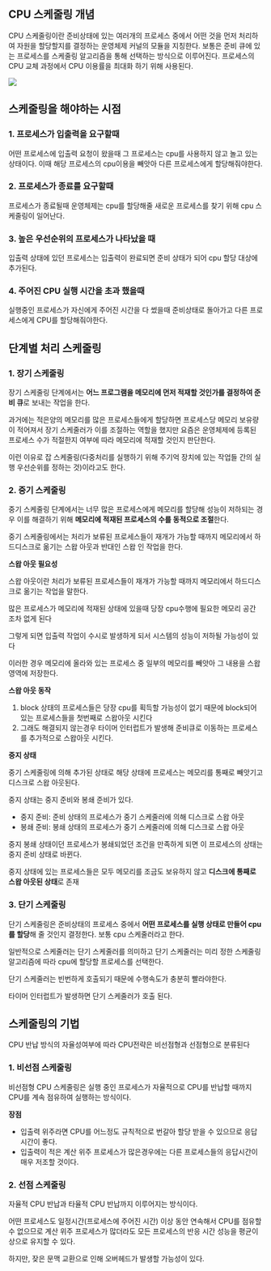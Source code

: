 ## CPU 스케줄링 개념

CPU 스케줄링이란 준비상태에 있는 여러개의 프로세스 중에서 어떤 것을 먼저 처리하여 자원을 할당할지를 결정하는 운영체제 커널의 모듈을 지칭한다. 보통은 준비 큐에 있는 프로세스를 스케줄링 알고리즘을 통해 선택하는 방식으로 이루어진다. 프로세스의 CPU 교체 과정에서 CPU 이용률을 최대화 하기 위해 사용된다.

![](https://images.velog.io/images/pinoa1228/post/a7038fef-dee2-4d39-917b-743332cd4df7/image.png)

## 스케줄링을 해야하는 시점

### 1. 프로세스가 입출력을 요구할때

어떤 프로세스에 입출력 요청이 왔을때 그 프로세스는 cpu를 사용하지 않고 놀고 있는 상태이다. 이때 해당 프로세스의 cpu이용을 빼앗아 다른 프로세스에게 할당해줘야한다.

### 2. 프로세스가 종료를 요구할때

프로세스가 종료될때 운영체제는 cpu를 할당해줄 새로운 프로세스를 찾기 위해 cpu 스케줄링이 일어난다.

### 3. 높은 우선순위의 프로세스가 나타났을 때

입출력 상태에 있던 프로세스는 입출력이 완료되면 준비 상태가 되어 cpu 할당 대상에 추가된다.

### 4. 주어진 CPU 실행 시간을 초과 했을때

실행중인 프로세스가 자신에게 주어진 시간을 다 썼을때 준비상태로 돌아가고 다른 프로세스에게 CPU를 할당해줘야한다.

## 단계별 처리 스케줄링

### 1. 장기 스케줄링

장기 스케줄링 단계에서는 **어느 프로그램을 메모리에 먼저 적재할 것인가를 결정하여 준비 큐**로 보내는 작업을 한다. 

 과거에는 적은양의 메모리를 많은 프로세스들에게 할당하면 프로세스당 메모리 보유량이 적어져서 장기 스케줄러가 이를 조절하는 역할을 했지만 요즘은 운영체제에 등록된 프로세스 수가 적절한지 여부에 따라 메모리에 적재할 것인지 판단한다.

이런 이유로 잡 스케줄링(다중처리를 실행하기 위해 주기억 장치에 있는 작업들 간의 실행 우선순위를 정하는 것)이라고도 한다.

### 2. 중기 스케줄링

중기 스케줄링 단계에서는 너무 많은 프로세스에게 메모리를 할당해 성능이 저하되는 경우 이를 해결하기 위해 **메모리에 적재된 프로세스의 수를 동적으로 조절**한다.

중기 스케줄링에서는 처리가 보류된 프로세스들이 재개가 가능할 때까지 메모리에서 하드디스크로 옮기는 스왑 아웃과 반대인 스왑 인 작업을 한다.

**스왑 아웃 필요성**

스왑 아웃이란 처리가 보류된 프로세스들이 재개가 가능할 때까지 메모리에서 하드디스크로 옮기는 작업을 말한다. 

많은 프로세스가 메모리에 적재된 상태에 있을때 당장 cpu수행에 필요한 메모리 공간 조차 없게 된다

 그렇게 되면 입출력 작업이 수시로 발생하게 되서 시스템의 성능이 저하될 가능성이 있다

이러한 경우 메모리에 올라와 있는 프로세스 중 일부의 메모리를 빼앗아 그 내용을 스왑영역에 저장한다.

**스왑 아웃 동작**

1.  block 상태의 프로세스들은 당장 cpu를 획득할 가능성이 없기 때문에 block되어 있는 프로세스들을 첫번째로 스왑아웃 시킨다
2. 그래도 해결되지 않는경우 타이머 인터럽트가 발생해 준비큐로 이동하는 프로세스를 추가적으로 스왑아웃 시킨다.

**중지 상태**

중기 스케줄링에 의해 추가된 상태로 해당 상태에 프로세스는 메모리를 통째로 빼앗기고 디스크로 스왑 아웃된다.

중지 상태는 중지 준비와 봉쇄 준비가 있다.

- 중지 준비: 준비 상태의 프로세스가 중기 스케줄러에 의해 디스크로 스왑 아웃
- 봉쇄 준비: 봉쇄 상태의 프로세스가 중기 스케줄러에 의해 디스크로 스왑 아웃

중지 봉쇄 상태이던 프로세스가 봉쇄되었던 조건을 만족하게 되면 이 프로세스의 상태는 중지 준비 상태로 바뀐다.

중지 상태에 있는 프로세스들은 모두 메모리를 조금도 보유하지 않고 **디스크에 통째로 스왑 아웃된 상태**로 존재

### 3. 단기 스케줄링

단기 스케줄링은 준비상태의 프로세스 중에서 **어떤 프로세스를 실행 상태로 만들어 cpu를 할당**해 줄 것인지 결정한다. 보통 cpu 스케줄러라고 한다.

일반적으로 스케줄러는 단기 스케줄러를 의미하고 단기 스케줄러는 미리 정한 스케줄링 알고리즘에 따라 cpu에 할당할 프로세스를 선택한다.

단기 스케줄러는 빈번하게 호출되기 때문에 수행속도가 충분히 빨라야한다.

타이머 인터럽트가 발생하면 단기 스케줄러가 호출 된다.

## 스케줄링의 기법

CPU 반납 방식의 자율성여부에 따라 CPU전략은 비선점형과 선점형으로 분류된다

### 1. 비선점 스케줄링

비선점형 CPU 스케줄링은 실행 중인 프로세스가 자율적으로 CPU를 반납할 때까지 CPU를 계속 점유하여 실행하는 방식이다.

**장점**

- 입출력 위주라면 CPU를 어느정도 규칙적으로 번갈아 할당 받을 수 있으므로 응답시간이 좋다.
- 입출력이 적은 계산 위주 프로세스가 많은경우에는 다른 프로세스들의 응답시간이 매우 저조할 것이다.

### 2. 선점 스케줄링

자율적 CPU 반납과 타율적 CPU 반납까지 이루어지는 방식이다.

어떤 프로세스도 일정시간(프로세스에 주어진 시간) 이상 동안 연속해서 CPU를 점유할 수 없으므로 계산 위주 프로세스가 많더라도 모든 프로세스의 반응 시간 성능을 평균이상으로 유지할 수 있다.

하지만, 잦은 문맥 교환으로 인해 오버헤드가 발생할 가능성이 있다.